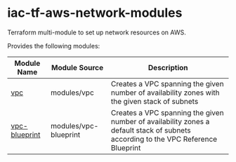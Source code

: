 # iac-tf-aws-network-modules

Terraform multi-module to set up network resources on AWS.

Provides the following modules:

| Module Name                                      | Module Source         | Description                                                                                                                       |
|--------------------------------------------------|-----------------------|-----------------------------------------------------------------------------------------------------------------------------------|
| [vpc](modules/vpc/README.md)                     | modules/vpc           | Creates a VPC spanning the given number of availability zones with the given stack of subnets                                     | 
| [vpc-blueprint](modules/vpc-blueprint/README.md) | modules/vpc-blueprint | Creates a VPC spanning the given number of availability zones a default stack of subnets according to the VPC Reference Blueprint | 

